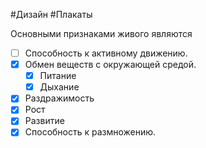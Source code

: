 #Дизайн #Плакаты 

Основными признаками живого являются
- [ ] Способность к активному движению.
- [x] Обмен веществ с окружающей средой.
	- [x] Питание
	- [x] Дыхание
- [x] Раздражимость
- [x] Рост	
- [x] Развитие 
- [x] Способность к размножению.